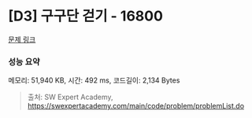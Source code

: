 # [D3] 구구단 걷기 - 16800 

[문제 링크](https://swexpertacademy.com/main/code/problem/problemDetail.do?contestProbId=AYaf9W8afyMDFAQ9) 

### 성능 요약

메모리: 51,940 KB, 시간: 492 ms, 코드길이: 2,134 Bytes



> 출처: SW Expert Academy, https://swexpertacademy.com/main/code/problem/problemList.do